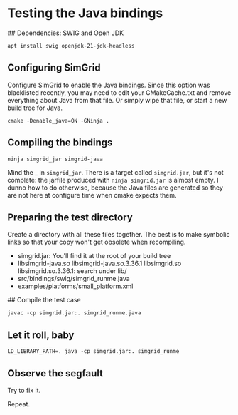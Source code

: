 # Testing the Java bindings

## Dependencies: SWIG and Open JDK

```
apt install swig openjdk-21-jdk-headless
```

## Configuring SimGrid

Configure SimGrid to enable the Java bindings. Since this option was
blacklisted recently, you may need to edit your CMakeCache.txt and
remove everything about Java from that file. Or simply wipe that file,
or start a new build tree for Java.

```
cmake -Denable_java=ON -GNinja .
```

## Compiling the bindings

```
ninja simgrid_jar simgrid-java
```

Mind the _ in `simgrid_jar`. There is a target called `simgrid.jar`,
but it's not complete: the jarfile produced with `ninja simgrid.jar`
is almost empty. I dunno how to do otherwise, because the Java files
are generated so they are not here at configure time when cmake
expects them.

## Preparing the test directory

Create a directory with all these files together. The best is to make
symbolic links so that your copy won't get obsolete when recompiling.

- simgrid.jar: You'll find it at the root of your build tree
- libsimgrid-java.so  libsimgrid-java.so.3.36.1 libsimgrid.so libsimgrid.so.3.36.1: search under lib/
- src/bindings/swig/simgrid_runme.java
- examples/platforms/small_platform.xml

## Compile the test case

```
javac -cp simgrid.jar:. simgrid_runme.java
```

## Let it roll, baby

```
LD_LIBRARY_PATH=. java -cp simgrid.jar:. simgrid_runme
```

## Observe the segfault

Try to fix it.

Repeat.